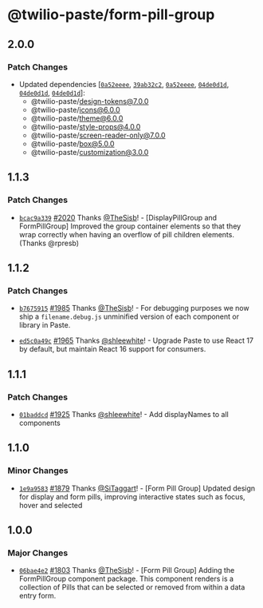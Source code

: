 # @twilio-paste/form-pill-group

## 2.0.0

### Patch Changes

- Updated dependencies [[`0a52eeee`](https://github.com/twilio-labs/paste/commit/0a52eeee469a2288d43d4e7f4acef27854fe8b37), [`39ab32c2`](https://github.com/twilio-labs/paste/commit/39ab32c2d9e211b3a46a7cb789c62b7e6463510d), [`0a52eeee`](https://github.com/twilio-labs/paste/commit/0a52eeee469a2288d43d4e7f4acef27854fe8b37), [`04de0d1d`](https://github.com/twilio-labs/paste/commit/04de0d1de8428ba5e0fd04c1ec94639c78cab6cc), [`04de0d1d`](https://github.com/twilio-labs/paste/commit/04de0d1de8428ba5e0fd04c1ec94639c78cab6cc), [`04de0d1d`](https://github.com/twilio-labs/paste/commit/04de0d1de8428ba5e0fd04c1ec94639c78cab6cc)]:
  - @twilio-paste/design-tokens@7.0.0
  - @twilio-paste/icons@6.0.0
  - @twilio-paste/theme@6.0.0
  - @twilio-paste/style-props@4.0.0
  - @twilio-paste/screen-reader-only@7.0.0
  - @twilio-paste/box@5.0.0
  - @twilio-paste/customization@3.0.0

## 1.1.3

### Patch Changes

- [`bcac9a339`](https://github.com/twilio-labs/paste/commit/bcac9a339ec8c99e15c7dac1446e315b58449fbf) [#2020](https://github.com/twilio-labs/paste/pull/2020) Thanks [@TheSisb](https://github.com/TheSisb)! - [DisplayPillGroup and FormPillGroup] Improved the group container elements so that they wrap correctly when having an overflow of pill children elements. (Thanks @rpresb)

## 1.1.2

### Patch Changes

- [`b7675915`](https://github.com/twilio-labs/paste/commit/b76759157a8c554863b6e37ddb6ea081c1c53258) [#1985](https://github.com/twilio-labs/paste/pull/1985) Thanks [@TheSisb](https://github.com/TheSisb)! - For debugging purposes we now ship a `filename.debug.js` unminified version of each component or library in Paste.

* [`ed5c0a49c`](https://github.com/twilio-labs/paste/commit/ed5c0a49ced5c524607cac7166d3aa4c389f2e7f) [#1965](https://github.com/twilio-labs/paste/pull/1965) Thanks [@shleewhite](https://github.com/shleewhite)! - Upgrade Paste to use React 17 by default, but maintain React 16 support for consumers.

## 1.1.1

### Patch Changes

- [`01baddcd`](https://github.com/twilio-labs/paste/commit/01baddcd62c9367c7d6d12bb853a25d4849132f6) [#1925](https://github.com/twilio-labs/paste/pull/1925) Thanks [@shleewhite](https://github.com/shleewhite)! - Add displayNames to all components

## 1.1.0

### Minor Changes

- [`1e9a9583`](https://github.com/twilio-labs/paste/commit/1e9a9583c4957a401b9a808565395269d711e336) [#1879](https://github.com/twilio-labs/paste/pull/1879) Thanks [@SiTaggart](https://github.com/SiTaggart)! - [Form Pill Group] Updated design for display and form pills, improving interactive states such as focus, hover and selected

## 1.0.0

### Major Changes

- [`06bae4e2`](https://github.com/twilio-labs/paste/commit/06bae4e21077a32a6eeb059941f8717c76d76ce0) [#1803](https://github.com/twilio-labs/paste/pull/1803) Thanks [@TheSisb](https://github.com/TheSisb)! - [Form Pill Group] Adding the FormPillGroup component package. This component renders is a collection of Pills that can be selected or removed from within a data entry form.
